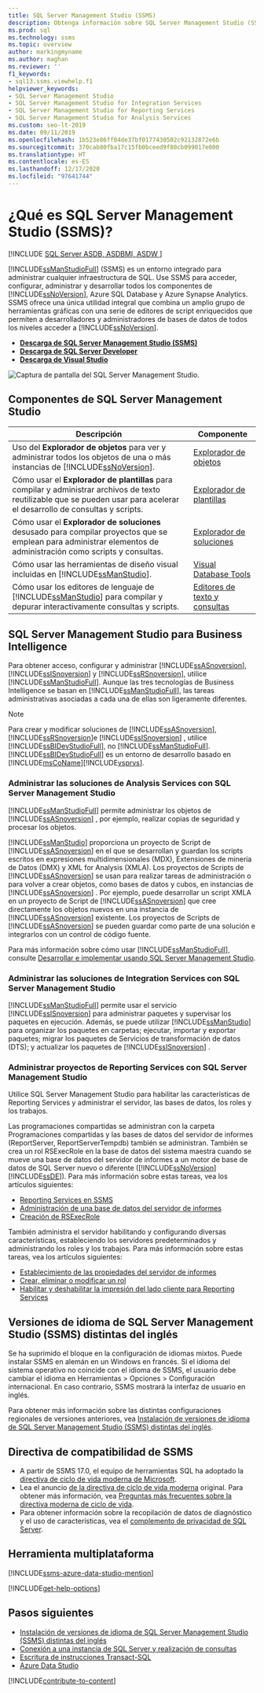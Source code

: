```yaml
---
title: SQL Server Management Studio (SSMS)
description: Obtenga información sobre SQL Server Management Studio (SSMS) y lo que puede hacer SMMS, incluso cómo administrar soluciones de Analysis Services.
ms.prod: sql
ms.technology: ssms
ms.topic: overview
author: markingmyname
ms.author: maghan
ms.reviewer: ''
f1_keywords:
- sql13.ssms.viewhelp.f1
helpviewer_keywords:
- SQL Server Management Studio
- SQL Server Management Studio for Integration Services
- SQL Server Management Studio for Reporting Services
- SQL Server Management Studio for Analysis Services
ms.custom: seo-lt-2019
ms.date: 09/11/2019
ms.openlocfilehash: 1b523e86ff04de37bf0177430502c92132872e6b
ms.sourcegitcommit: 370cab80fba17c15fb0bceed9f80cb099017e000
ms.translationtype: HT
ms.contentlocale: es-ES
ms.lasthandoff: 12/17/2020
ms.locfileid: "97641744"
---
```

# <a name="what-is-sql-server-management-studio-ssms"></a>¿Qué es SQL Server Management Studio (SSMS)?

[!INCLUDE [SQL Server ASDB, ASDBMI, ASDW ](../includes/applies-to-version/sql-asdb-asdbmi-asa.md)]

[!INCLUDE[ssManStudioFull](../includes/ssmanstudiofull-md.md)] (SSMS) es un entorno integrado para administrar cualquier infraestructura de SQL. Use SSMS para acceder, configurar, administrar y desarrollar todos los componentes de [!INCLUDE[ssNoVersion](../includes/ssnoversion-md.md)], Azure SQL Database y Azure Synapse Analytics. SSMS ofrece una única utilidad integral que combina un amplio grupo de herramientas gráficas con una serie de editores de script enriquecidos que permiten a desarrolladores y administradores de bases de datos de todos los niveles acceder a [!INCLUDE[ssNoVersion](../includes/ssnoversion-md.md)].

- [**Descarga de SQL Server Management Studio (SSMS)**](download-sql-server-management-studio-ssms.md)
- [**Descarga de SQL Server Developer**](https://my.visualstudio.com/Downloads?q=SQL%20Server%20Developer)
- [**Descarga de Visual Studio**](https://www.visualstudio.com/downloads/)

![Captura de pantalla del SQL Server Management Studio.](media/sql-server-management-studio-ssms/ssms.png)

## <a name="sql-server-management-studio-components"></a>Componentes de SQL Server Management Studio  
  
|Descripción|Componente|  
|---------------|---------|  
|Uso del **Explorador de objetos** para ver y administrar todos los objetos de una o más instancias de [!INCLUDE[ssNoVersion](../includes/ssnoversion-md.md)].|[Explorador de objetos](../ssms/object/object-explorer.md)|  
|Cómo usar el **Explorador de plantillas** para compilar y administrar archivos de texto reutilizable que se pueden usar para acelerar el desarrollo de consultas y scripts.|[Explorador de plantillas](../ssms/template/template-explorer.md)|  
|Cómo usar el **Explorador de soluciones** desusado para compilar proyectos que se emplean para administrar elementos de administración como scripts y consultas.|[Explorador de soluciones](../ssms/solution/solution-explorer.md)|  
|Cómo usar las herramientas de diseño visual incluidas en [!INCLUDE[ssManStudio](../includes/ssmanstudio-md.md)].|[Visual Database Tools](../ssms/visual-db-tools/visual-database-tools.md)|  
|Cómo usar los editores de lenguaje de [!INCLUDE[ssManStudio](../includes/ssmanstudio-md.md)] para compilar y depurar interactivamente consultas y scripts.|[Editores de texto y consultas](./f1-help/database-engine-query-editor-sql-server-management-studio.md)

## <a name="sql-server-management-studio-for-business-intelligence"></a>SQL Server Management Studio para Business Intelligence

Para obtener acceso, configurar y administrar [!INCLUDE[ssASnoversion](../includes/ssasnoversion_md.md)], [!INCLUDE[ssISnoversion](../includes/ssisnoversion-md.md)] y [!INCLUDE[ssRSnoversion](../includes/ssrsnoversion-md.md)], utilice [!INCLUDE[ssManStudioFull](../includes/ssmanstudiofull-md.md)]. Aunque las tres tecnologías de Business Intelligence se basan en [!INCLUDE[ssManStudioFull](../includes/ssmanstudiofull-md.md)], las tareas administrativas asociadas a cada una de ellas son ligeramente diferentes.

> [!NOTE]
> Para crear y modificar soluciones de [!INCLUDE[ssASnoversion](../includes/ssasnoversion_md.md)], [!INCLUDE[ssRSnoversion](../includes/ssrsnoversion-md.md)]e [!INCLUDE[ssISnoversion](../includes/ssisnoversion-md.md)] , utilice [!INCLUDE[ssBIDevStudioFull](../includes/ssbidevstudiofull_md.md)], no [!INCLUDE[ssManStudioFull](../includes/ssmanstudiofull-md.md)]. [!INCLUDE[ssBIDevStudioFull](../includes/ssbidevstudiofull_md.md)] es un entorno de desarrollo basado en [!INCLUDE[msCoName](../includes/msconame_md.md)][!INCLUDE[vsprvs](../includes/vsprvs-md.md)].

### <a name="managing-analysis-services-solutions-using-sql-server-management-studio"></a>Administrar las soluciones de Analysis Services con SQL Server Management Studio

[!INCLUDE[ssManStudioFull](../includes/ssmanstudiofull-md.md)] permite administrar los objetos de [!INCLUDE[ssASnoversion](../includes/ssasnoversion_md.md)] , por ejemplo, realizar copias de seguridad y procesar los objetos.

[!INCLUDE[ssManStudio](../includes/ssmanstudio-md.md)] proporciona un proyecto de Script de [!INCLUDE[ssASnoversion](../includes/ssasnoversion_md.md)] en el que se desarrollan y guardan los scripts escritos en expresiones multidimensionales (MDX), Extensiones de minería de Datos (DMX) y XML for Analysis (XMLA). Los proyectos de Scripts de [!INCLUDE[ssASnoversion](../includes/ssasnoversion_md.md)] se usan para realizar tareas de administración o para volver a crear objetos, como bases de datos y cubos, en instancias de [!INCLUDE[ssASnoversion](../includes/ssasnoversion_md.md)] . Por ejemplo, puede desarrollar un script XMLA en un proyecto de Script de [!INCLUDE[ssASnoversion](../includes/ssasnoversion_md.md)] que cree directamente los objetos nuevos en una instancia de [!INCLUDE[ssASnoversion](../includes/ssasnoversion_md.md)] existente. Los proyectos de Scripts de [!INCLUDE[ssASnoversion](../includes/ssasnoversion_md.md)] se pueden guardar como parte de una solución e integrarlos con un control de código fuente.
  
Para más información sobre cómo usar [!INCLUDE[ssManStudioFull](../includes/ssmanstudiofull-md.md)], consulte [Desarrollar e implementar usando SQL Server Management Studio](/analysis-services/instances/analysis-services-scripts-project-in-sql-server-management-studio).
  
### <a name="managing-integration-services-solutions-using-sql-server-management-studio"></a>Administrar las soluciones de Integration Services con SQL Server Management Studio

[!INCLUDE[ssManStudioFull](../includes/ssmanstudiofull-md.md)] permite usar el servicio [!INCLUDE[ssISnoversion](../includes/ssisnoversion-md.md)] para administrar paquetes y supervisar los paquetes en ejecución. Además, se puede utilizar [!INCLUDE[ssManStudio](../includes/ssmanstudio-md.md)] para organizar los paquetes en carpetas; ejecutar, importar y exportar paquetes; migrar los paquetes de Servicios de transformación de datos (DTS); y actualizar los paquetes de [!INCLUDE[ssISnoversion](../includes/ssisnoversion-md.md)] .

### <a name="managing-reporting-services-projects-using-sql-server-management-studio"></a>Administrar proyectos de Reporting Services con SQL Server Management Studio

Utilice SQL Server Management Studio para habilitar las características de Reporting Services y administrar el servidor, las bases de datos, los roles y los trabajos.

Las programaciones compartidas se administran con la carpeta Programaciones compartidas y las bases de datos del servidor de informes (ReportServer, ReportServerTempdb) también se administran. También se crea un rol RSExecRole en la base de datos del sistema maestra cuando se mueve una base de datos del servidor de informes a un motor de base de datos de SQL Server nuevo o diferente ([!INCLUDE[ssNoVersion](../includes/ssnoversion-md.md)] [!INCLUDE[ssDE](../includes/ssde_md.md)]). Para más información sobre estas tareas, vea los artículos siguientes:  

- [Reporting Services en SSMS](../reporting-services/tools/reporting-services-in-sql-server-management-studio-ssrs.md)
- [Administración de una base de datos del servidor de informes](../reporting-services/report-server/administer-a-report-server-database-ssrs-native-mode.md)
- [Creación de RSExecRole](../reporting-services/security/create-the-rsexecrole.md)

También administra el servidor habilitando y configurando diversas características, estableciendo los servidores predeterminados y administrando los roles y los trabajos. Para más información sobre estas tareas, vea los artículos siguientes:

- [Establecimiento de las propiedades del servidor de informes](../reporting-services/tools/set-report-server-properties-management-studio.md)
- [Crear, eliminar o modificar un rol](../reporting-services/security/role-definitions-create-delete-or-modify.md)
- [Habilitar y deshabilitar la impresión del lado cliente para Reporting Services](../reporting-services/report-server/enable-and-disable-client-side-printing-for-reporting-services.md)

## <a name="non-english-language-versions-of-sql-server-management-studio-ssms"></a>Versiones de idioma de SQL Server Management Studio (SSMS) distintas del inglés

Se ha suprimido el bloque en la configuración de idiomas mixtos. Puede instalar SSMS en alemán en un Windows en francés. Si el idioma del sistema operativo no coincide con el idioma de SSMS, el usuario debe cambiar el idioma en Herramientas > Opciones > Configuración internacional. En caso contrario, SSMS mostrará la interfaz de usuario en inglés.

Para obtener más información sobre las distintas configuraciones regionales de versiones anteriores, vea [Instalación de versiones de idioma de SQL Server Management Studio (SSMS) distintas del inglés](install-other-languages.md).

## <a name="support-policy-for-ssms"></a>Directiva de compatibilidad de SSMS

- A partir de SSMS 17.0, el equipo de herramientas SQL ha adoptado la [directiva de ciclo de vida moderna de Microsoft](https://support.microsoft.com/help/30881/modern-lifecycle-policy).
- Lea el anuncio [de la directiva de ciclo de vida moderna](https://support.microsoft.com/help/447912/announcing-microsoft-modern-lifecycle-policy) original. Para obtener más información, vea [Preguntas más frecuentes sobre la directiva moderna de ciclo de vida](https://support.microsoft.com/help/30882/modern-lifecycle-policy-faq).
- Para obtener información sobre la recopilación de datos de diagnóstico y el uso de características, vea el [complemento de privacidad de SQL Server](../sql-server/sql-server-privacy.md).

## <a name="cross-platform-tool"></a>Herramienta multiplataforma

[!INCLUDE[ssms-azure-data-studio-mention](../includes/ssms-azure-data-studio-mention.md)]

[!INCLUDE[get-help-options](../includes/paragraph-content/get-help-options.md)]

## <a name="next-steps"></a>Pasos siguientes

- [Instalación de versiones de idioma de SQL Server Management Studio (SSMS) distintas del inglés](install-other-languages.md)
- [Conexión a una instancia de SQL Server y realización de consultas](./quickstarts/connect-query-sql-server.md)
- [Escritura de instrucciones Transact-SQL](../t-sql/tutorial-writing-transact-sql-statements.md)
- [Azure Data Studio](../azure-data-studio/what-is.md)

[!INCLUDE[contribute-to-content](../includes/paragraph-content/contribute-to-content.md)]